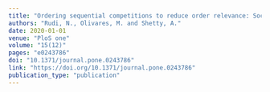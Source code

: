 ```yaml
---
title: "Ordering sequential competitions to reduce order relevance: Soccer penalty shootouts"
authors: "Rudi, N., Olivares, M. and Shetty, A."
date: 2020-01-01
venue: "PloS one"
volume: "15(12)"
pages: "e0243786"
doi: "10.1371/journal.pone.0243786"
link: "https://doi.org/10.1371/journal.pone.0243786"
publication_type: "publication"
---
```

